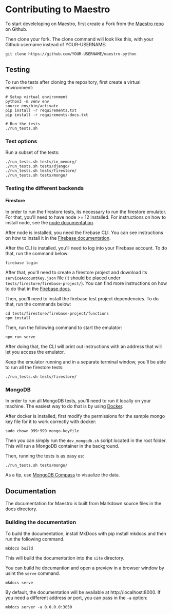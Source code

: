 # Contributing to Maestro

To start develeloping on Maestro, first create a Fork from the [Maestro repo](https://github.com/estudio89/maestro-python) on Github.

Then clone your fork. The clone command will look like this, with your Github username instead of YOUR-USERNAME:

    git clone https://github.com/YOUR-USERNAME/maestro-python

## Testing

To run the tests after cloning the repository, first create a virtual environment:

    # Setup virtual environment
    python3 -m venv env
    source env/bin/activate
    pip install -r requirements.txt
    pip install -r requirements-docs.txt

    # Run the tests
    ./run_tests.sh

### Test options

Run a subset of the tests:

    ./run_tests.sh tests/in_memory/
    ./run_tests.sh tests/django/
    ./run_tests.sh tests/firestore/
    ./run_tests.sh tests/mongo/

### Testing the different backends

#### Firestore
In order to run the firestore tests, its necessary to run the firestore emulator. For that, you'll need to have node >= 12 installed. For instructions on how to install node, see the [node documentation](https://nodejs.org/en/download/).

After node is installed, you need the firebase CLI. You can see instructions on how to install it in the [Firebase documentation](https://firebase.google.com/docs/cli#install-cli-mac-linux).

After the CLI is installed, you'll need to log into your Firebase account. To do that, run the command below:

    firebase login

After that, you'll need to create a firestore project and download its `serviceAccountKey.json` file (it should be placed under `tests/firestore/firebase-project/`). You can find more instructions on how to do that in the [Firebase docs](https://firebase.google.com/docs/admin/setup#set-up-project-and-service-account).

Then, you'll need to install the firebase test project dependencies. To do that, run the commands below:

    cd tests/firestore/firebase-project/functions
    npm install

Then, run the following command to start the emulator:

    npm run serve

After doing that, the CLI will print out instructions with an address that will let you access the emulator.

Keep the emulator running and in a separate terminal window, you'll be able to run all the firestore tests:

    ./run_tests.sh tests/firestore/

### MongoDB

In order to run all MongoDB tests, you'll need to run it locally on your machine. The easiest way to do that is by using [Docker](https://docs.docker.com/engine/install/ubuntu/).

After docker is installed, first modify the permissions for the sample mongo key file for it to work correctly with docker:

    sudo chown 999:999 mongo-keyfile

Then you can simply run the `dev_mongodb.sh` script located in the root folder. This will run a MongoDB container in the background.

Then, running the tests is as easy as:

    ./run_tests.sh tests/mongo/

As a tip, use [MongoDB Compass](https://www.mongodb.com/products/compass) to visualize the data.

## Documentation

The documentation for Maestro is built from Markdown source files in the docs directory.

### Building the documentation

To build the documentation, install MkDocs with pip install mkdocs and then run the following command.

    mkdocs build

This will build the documentation into the `site` directory.

You can build he documantion and open a preview in a browser window by usint the `serve` command.

    mkdocs serve

By default, the documentation will be available at http://localhost:8000. If you need a different address or port, you can pass in the `-a` option:

    mkdocs server -a 0.0.0.0:3030




